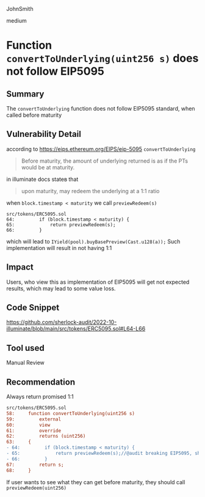 JohnSmith

medium

# Function `convertToUnderlying(uint256 s)` does not follow EIP5095

## Summary
The `convertToUnderlying` function does not follow EIP5095 standard, when called before maturity
## Vulnerability Detail
according to https://eips.ethereum.org/EIPS/eip-5095
`convertToUnderlying`
> Before maturity, the amount of underlying returned is as if the PTs would be at maturity.

in illuminate docs  stateв that
> upon maturity, may redeem the underlying at a 1:1 ratio

when `block.timestamp < maturity` we call `previewRedeem(s)`
```solidity
src/tokens/ERC5095.sol
64:         if (block.timestamp < maturity) {
65:             return previewRedeem(s);
66:         }
```
which will lead to `IYield(pool).buyBasePreview(Cast.u128(a));`
Such implementation will result in not having 1:1

## Impact
Users, who view this as implementation of EIP5095 will get not expected results, which may lead to some value loss.
## Code Snippet
https://github.com/sherlock-audit/2022-10-illuminate/blob/main/src/tokens/ERC5095.sol#L64-L66
## Tool used

Manual Review

## Recommendation
Always return promised 1:1
```diff
src/tokens/ERC5095.sol
58:     function convertToUnderlying(uint256 s)
59:         external
60:         view
61:         override
62:         returns (uint256)
63:     {
- 64:         if (block.timestamp < maturity) {
- 65:             return previewRedeem(s);//@audit breaking EIP5095, should return s anyway
- 66:         }
67:         return s;
68:     }
```

If user wants to see what they can get before maturity, they should call `previewRedeem(uint256)`

